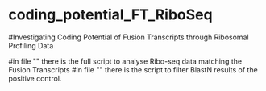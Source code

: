 # coding_potential_FT_RiboSeq
#Investigating Coding Potential of Fusion Transcripts  through Ribosomal Profiling Data 

#in file "" there is the full script to analyse Ribo-seq data matching the Fusion Transcripts
#in file "" there is the script to filter BlastN results of the positive control. 
